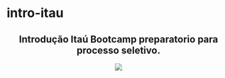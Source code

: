 # intro-itau

<h2 align="center"> Introdução Itaú Bootcamp preparatorio para processo seletivo.</h2>

<p align="center">
<img src="https://img.shields.io/badge/Status-Programador_em_Desenvolvimento-red"></p>
